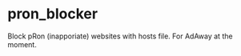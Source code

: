 pron_blocker
============

Block pRon (inapporiate) websites with hosts file. For AdAway at the moment.
